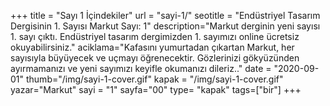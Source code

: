 +++
title = "Sayı 1 İçindekiler"
url = "sayi-1/"
seotitle = "Endüstriyel Tasarım Dergisinin 1. Sayısı Markut Sayı: 1"
description="Markut derginin yeni sayısı 1. sayı çıktı. Endüstriyel tasarım dergimizden 1. sayımızı online ücretsiz okuyabilirsiniz."
aciklama="Kafasını yumurtadan çıkartan Markut, her sayısıyla büyüyecek ve uçmayı öğrenecektir. Gözlerinizi gökyüzünden ayırmamanızı ve yeni sayımızı keyifle okumanızı dileriz.."
date = "2020-09-01"
thumb="/img/sayi-1-cover.gif"
kapak = "/img/sayi-1-cover.gif"
yazar="Markut"
sayi = "1"
sayfa="00"
type= "kapak"
tags=["bir"]
+++
<a href="/sayi-1/markut-nedir/" id="next"></a>
